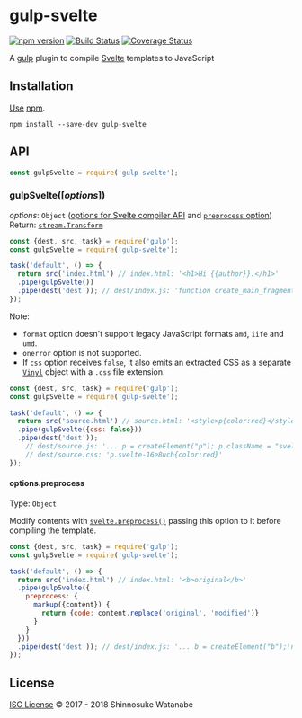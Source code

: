 # gulp-svelte

[![npm version](https://img.shields.io/npm/v/gulp-svelte.svg)](https://www.npmjs.com/package/gulp-svelte)
[![Build Status](https://travis-ci.com/shinnn/gulp-svelte.svg?branch=master)](https://travis-ci.com/shinnn/gulp-svelte)
[![Coverage Status](https://coveralls.io/repos/github/shinnn/gulp-svelte/badge.svg?branch=master)](https://coveralls.io/github/shinnn/gulp-svelte?branch=master)

A [gulp](https://github.com/gulpjs/gulp) plugin to compile [Svelte](https://svelte.technology/) templates to JavaScript

## Installation

[Use](https://docs.npmjs.com/cli/install/) [npm](https://docs.npmjs.com/about-npm/).

```
npm install --save-dev gulp-svelte
```

## API

```javascript
const gulpSvelte = require('gulp-svelte');
```

### gulpSvelte([*options*])

*options*: `Object` ([options for Svelte compiler API](https://github.com/sveltejs/svelte#compiler-options) and [`preprocess` option](#optionspreprocess))  
Return: [`stream.Transform`](https://nodejs.org/api/stream.html#stream_class_stream_transform)

```javascript
const {dest, src, task} = require('gulp');
const gulpSvelte = require('gulp-svelte');

task('default', () => {
  return src('index.html') // index.html: '<h1>Hi {{author}}.</h1>'
  .pipe(gulpSvelte())
  .pipe(dest('dest')); // dest/index.js: 'function create_main_fragment ( state, component ) { ...'
});
```

Note:

* `format` option doesn't support legacy JavaScript formats `amd`, `iife` and `umd`.
* `onerror` option is not supported.
* If `css` option receives `false`, it also emits an extracted CSS as a separate [`Vinyl`](https://github.com/gulpjs/vinyl) object with a `.css` file extension.

```javascript
const {dest, src, task} = require('gulp');
const gulpSvelte = require('gulp-svelte');

task('default', () => {
  return src('source.html') // source.html: '<style>p{color:red}</style><p>Hello</p>'
  .pipe(gulpSvelte({css: false}))
  .pipe(dest('dest'));
    // dest/source.js: '... p = createElement("p"); p.className = "svelte-16e8uch"; ...'
    // dest/source.css: 'p.svelte-16e8uch{color:red}'
});
```

#### options.preprocess

Type: `Object`

Modify contents with [`svelte.preprocess()`](https://github.com/sveltejs/svelte#preprocessor-options) passing this option to it before compiling the template.

```javascript
const {dest, src, task} = require('gulp');
const gulpSvelte = require('gulp-svelte');

task('default', () => {
  return src('index.html') // index.html: '<b>original</b>'
  .pipe(gulpSvelte({
    preprocess: {
      markup({content}) {
        return {code: content.replace('original', 'modified')}
      }
    }
  }))
  .pipe(dest('dest')); // dest/index.js: '... b = createElement("b");\n\t\t\tb.textContent = "modified"; ...'
});
```

## License

[ISC License](./LICENSE) © 2017 - 2018 Shinnosuke Watanabe
